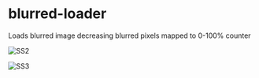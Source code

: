 # blurred-loader
Loads blurred image decreasing blurred pixels mapped to 0-100% counter


![SS2](https://user-images.githubusercontent.com/25331809/145537218-aa7a9b12-bf9a-49ae-bec5-8642f8784558.PNG)


![SS3](https://user-images.githubusercontent.com/25331809/145537243-fbac87d3-e89e-4181-8a92-ba0ac58a98af.PNG)
